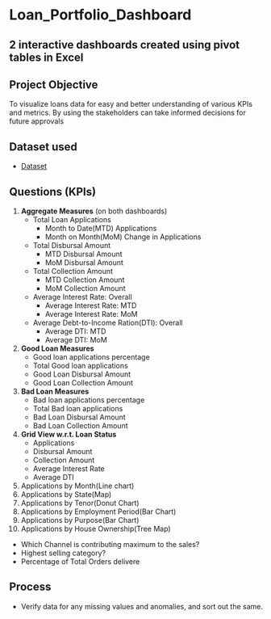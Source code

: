 # Loan_Portfolio_Dashboard
## 2 interactive dashboards created using pivot tables in Excel
## Project Objective
To visualize loans data for easy and better understanding of various KPIs and metrics. By using the stakeholders can take informed decisions for future approvals

## Dataset used
- <a href="https://github.com/bharat6174/Loan_Portfolio_Dashboards/blob/main/The%20Project%20-%20Data_Pivots_Dashboard.xlsx">Dataset</a>

## Questions (KPIs)
1. **Aggregate Measures** (on both dashboards)
    - Total Loan Applications
        - Month to Date(MTD) Applications
        - Month on Month(MoM) Change in Applications
    - Total Disbursal Amount
        - MTD Disbursal Amount
        - MoM Disbursal Amount
    - Total Collection Amount
        - MTD Collection Amount
        - MoM Collection Amount
    - Average Interest Rate: Overall
        - Average Interest Rate: MTD
        - Average Interest Rate: MoM
    - Average Debt-to-Income Ration(DTI): Overall
        - Average DTI: MTD
        - Average DTI: MoM
2. **Good Loan Measures**
      - Good loan applications percentage
      - Total Good loan applications
      - Good Loan Disbursal Amount
      - Good Loan Collection Amount
3. **Bad Loan Measures**
      - Bad loan applications percentage
      - Total Bad loan applications
      - Bad Loan Disbursal Amount
      - Bad Loan Collection Amount
4. **Grid View w.r.t. Loan Status**
      - Applications
      - Disbursal Amount
      - Collection Amount
      - Average Interest Rate
      - Average DTI
5. Applications by Month(Line chart)
6. Applications by State(Map)
7. Applications by Tenor(Donut Chart)
8. Applications by Employment Period(Bar Chart)
9. Applications by Purpose(Bar Chart)
10. Applications by House Ownership(Tree Map)



- Which Channel is contributing maximum to the sales?
- Highest selling category?
- Percentage of Total Orders delivere

## Process
- Verify data for any missing values and anomalies, and sort out the same.

